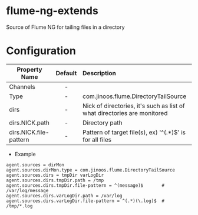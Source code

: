flume-ng-extends
================

Source of Flume NG for tailing files in a directory

Configuration
=============
| Property Name | Default | Description |
| ------------- | :-----: | :---------- |
| Channels | - |  |
| Type | - | com.jinoos.flume.DirectoryTailSource |
| dirs | - | Nick of directories, it's such as list of what directories are monitored |
| dirs.NICK.path | - | Directory path |
| dirs.NICK.file-pattern | - | Pattern of target file(s), ex) '^(.*)$' is for all files |

* Example
```
agent.sources = dirMon
agent.sources.dirMon.type = com.jinoos.flume.DirectoryTailSource
agent.sources.dirs = tmpDir varLogDir
agent.sources.dirs.tmpDir.path = /tmp
agent.sources.dirs.tmpDir.file-pattern = ^(message)$       # /var/log/message
agent.sources.dirs.varLogDir.path = /var/log
agent.sources.dirs.varLogDir.file-pattern = ^(.*)(\.log)$  # /tmp/*.log
```
